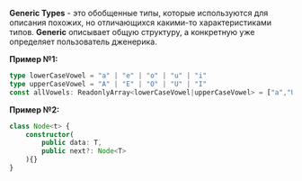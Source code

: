 
**Generic Types** - это обобщенные типы, которые используются для описания похожих, но отличающихся какими-то характеристиками типов. **Generic** описывает общую структуру, а конкретную уже определяет пользователь дженерика.

**Пример №1:**
```ts
type lowerCaseVowel = "a" | "e" | "o" | "u" | "i"
type upperCaseVowel = "A" | "E" | "O" | "U" | "I"
const allVowels: ReadonlyArray<lowerCaseVowel|upperCaseVowel> = ["a","U","i"]
```

**Пример №2:**
```ts
class Node<t> {
	constructor(
		public data: T,
		public next?: Node<T>
	){}
}
```
